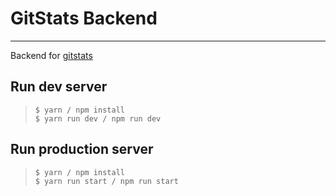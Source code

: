 # GitStats Backend
---
Backend for [gitstats](https://github.com/akashraj9828/gitstats)

## Run dev server 
> ``` 
> $ yarn / npm install 
> $ yarn run dev / npm run dev
> 

## Run production server
> ``` 
> $ yarn / npm install 
> $ yarn run start / npm run start
> 

